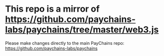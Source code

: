 # This repo is a mirror of https://github.com/paychains-labs/paychains/tree/master/web3.js

Please make changes directly to the main PayChains repo: https://github.com/paychains-labs/paychains
